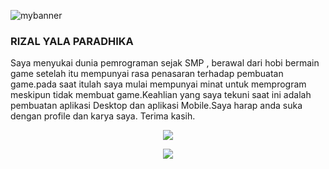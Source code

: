 ![mybanner](https://github.com/rizalyala/rizalyala/assets/62783459/7fc9c36d-0c6b-485e-9ba8-09742f96889d)

### RIZAL YALA PARADHIKA 

Saya menyukai dunia pemrograman sejak SMP , berawal dari hobi bermain game setelah itu mempunyai rasa penasaran terhadap pembuatan game.pada saat itulah saya mulai mempunyai minat untuk memprogram meskipun tidak membuat game.Keahlian yang saya tekuni saat ini adalah pembuatan aplikasi Desktop dan aplikasi Mobile.Saya harap anda suka dengan profile dan karya saya. Terima kasih.

<p align="center">
  <a href="https://skillicons.dev">
    <img src="https://skillicons.dev/icons?i=flutter,python,django,sqlite,dart" />
  </a>
</p>

<p align="center">
  <a href="https://skillicons.dev">
    <img src="https://skillicons.dev/icons?i=figma,mysql,md,firebase,github" />
  </a>
</p>
